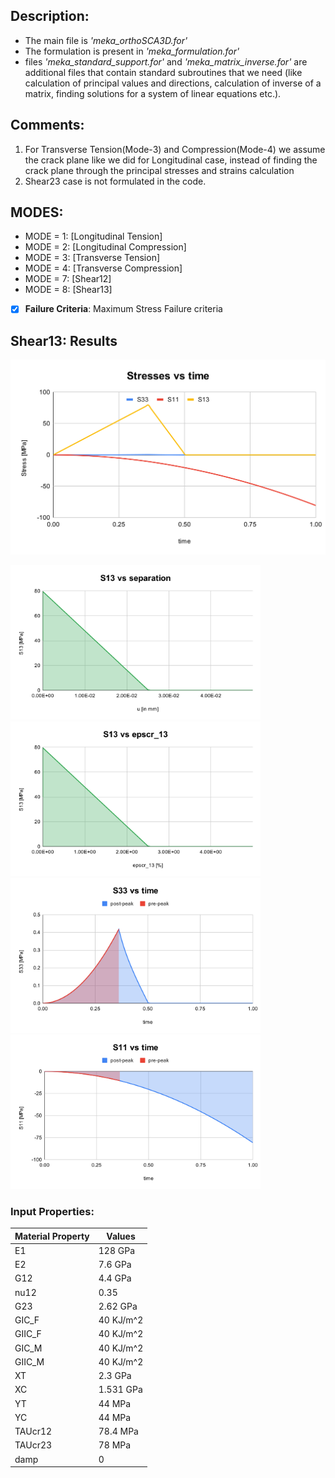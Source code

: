 ## Description:

- The main file is _'meka_orthoSCA3D.for'_
- The formulation is present in _'meka_formulation.for'_
- files _'meka_standard_support.for'_ and _'meka_matrix_inverse.for'_ are additional files that contain standard subroutines that we need (like calculation of principal values and directions, calculation of inverse of a matrix, finding solutions for a system of linear equations etc.).

## Comments:
1. For Transverse Tension(Mode-3) and Compression(Mode-4) we assume the crack plane like we did for Longitudinal case, instead of finding the crack plane through the principal stresses and strains calculation
2. Shear23 case is not formulated in the code.  

## MODES:
- MODE = 1:   [Longitudinal Tension]
- MODE = 2:   [Longitudinal Compression]
- MODE = 3:   [Transverse Tension]
- MODE = 4:   [Transverse Compression]
- MODE = 7:   [Shear12]
- MODE = 8:   [Shear13]

- [x] **Failure Criteria**: Maximum Stress Failure criteria

## Shear13: Results

<img src="https://github.com/MekaSaiKrishna/CMC/blob/UMAT/OrthoMat%2B1Crack/May19_2022/Images/StressesVsTime_S13.svg">

<p float="left">
  <img src="https://github.com/MekaSaiKrishna/CMC/blob/UMAT/OrthoMat%2B1Crack/May19_2022/Images/S13vsSeparation_S13.svg" width="400" />
  <img src="https://github.com/MekaSaiKrishna/CMC/blob/UMAT/OrthoMat%2B1Crack/May19_2022/Images/S13vsepscr13_S13.svg" width="400" />
  <img src="https://github.com/MekaSaiKrishna/CMC/blob/UMAT/OrthoMat%2B1Crack/May19_2022/Images/S33vstime_S13.svg" width="400" /> 
  <img src="https://github.com/MekaSaiKrishna/CMC/blob/UMAT/OrthoMat%2B1Crack/May19_2022/Images/S11vstime_S13.svg" width="400" />
</p>

### Input Properties:
Material Property  | Values
------------- | -------------
E1      | 128 GPa
E2      | 7.6 GPa
G12     | 4.4 GPa
nu12    | 0.35
G23     | 2.62 GPa
GIC_F   | 40 KJ/m^2
GIIC_F  | 40 KJ/m^2
GIC_M   | 40 KJ/m^2
GIIC_M  | 40 KJ/m^2
XT      | 2.3 GPa
XC      | 1.531 GPa
YT      | 44 MPa
YC      | 44 MPa
TAUcr12 | 78.4 MPa
TAUcr23 | 78 MPa
damp    | 0
    


